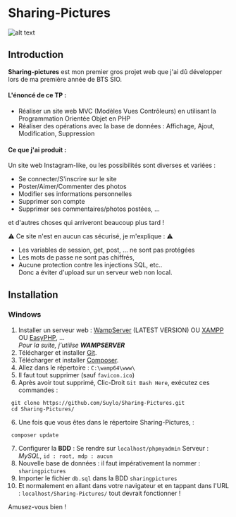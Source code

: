 # **Sharing-Pictures**

![alt text](https://media.discordapp.net/attachments/804495777002291233/854698124295405588/unknown.png)

## **Introduction**
**Sharing-pictures** est mon premier gros projet web que j'ai dû développer lors de ma première année de BTS SIO.

#### L'énoncé de ce TP :
- Réaliser un site web MVC (Modèles Vues Contrôleurs) en utilisant la Programmation Orientée Objet en PHP
- Réaliser des opérations avec la base de données : Affichage, Ajout, Modification, Suppression

#### Ce que j'ai produit :
Un site web Instagram-like, ou les possibilités sont diverses et variées :  
-  Se connecter/S'inscrire sur le site
- Poster/Aimer/Commenter des photos
- Modifier ses informations personnelles
- Supprimer son compte
- Supprimer ses commentaires/photos postées, ...

et d'autres choses qui arriveront beaucoup plus tard !

⚠ Ce site n'est en aucun cas sécurisé, je m'explique : ⚠
- Les variables de session, get, post, ... ne sont pas protégées
- Les mots de passe ne sont pas chiffrés,
- Aucune protection contre les injections SQL, etc..  
Donc a éviter d'upload sur un serveur web non local.
  
## **Installation**

### Windows
1. Installer un serveur web : [WampServer](https://sourceforge.net/projects/wampserver/files/) (LATEST VERSION) OU [XAMPP](https://www.apachefriends.org/fr/index.html) OU [EasyPHP](https://www.easyphp.org/download.php), ...  
    *Pour la suite, j'utilise **WAMPSERVER***
2. Télécharger et installer [Git](https://git-scm.com/download/).
2. Télécharger et installer [Composer](https://getcomposer.org/download/).   
3. Allez dans le répertoire :  `C:\wamp64\www\`
4. Il faut tout supprimer (sauf `favicon.ico`)
5. Après avoir tout supprimé, Clic-Droit `Git Bash Here`, exécutez ces commandes : 
```
 git clone https://github.com/Suylo/Sharing-Pictures.git
 cd Sharing-Pictures/
```
6. Une fois que vous êtes dans le répertoire Sharing-Pictures,  :
```
 composer update
```
7. Configurer la **BDD** : 
Se rendre sur `localhost/phpmyadmin`
Serveur : *MySQL*, `id : root, mdp : aucun` 
8. Nouvelle base de données : il faut impérativement la nommer : `sharingpictures`
9. Importer le fichier `db.sql` dans la BDD `sharingpictures`
10. Et normalement en allant dans votre navigateur et en tappant dans l'URL : `localhost/Sharing-Pictures/` tout devrait fonctionner !

Amusez-vous bien !